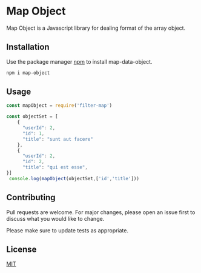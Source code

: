 # Map Object

Map Object is a Javascript library for dealing format of the array object.

## Installation

Use the package manager [npm](https://www.npmjs.com/package/map-data-object) to install map-data-object.

```bash
npm i map-object
```

## Usage

```javascript
const mapObject = require('filter-map')

const objectSet = [
    {
      "userId": 2,
      "id": 1,
      "title": "sunt aut facere"
    },
    {
      "userId": 2,
      "id": 2,
      "title": "qui est esse",
}]
 console.log(mapObject(objectSet,['id','title']))
```
## Contributing
Pull requests are welcome. For major changes, please open an issue first to discuss what you would like to change.

Please make sure to update tests as appropriate.

## License
[MIT](https://choosealicense.com/licenses/mit/)